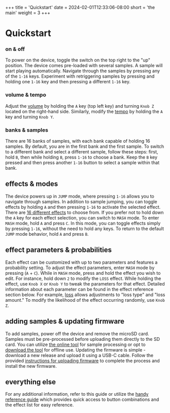 +++
title = 'Quickstart'
date = 2024-02-01T12:33:06-08:00
short = 'the main'
weight = 3
+++

# Quickstart

### on & off

To power on the device, toggle the switch on the top right to the "up" position. The device comes pre-loaded with several samples. A sample will start playing automatically. Navigate through the samples by pressing any of the `1-16` keys. Experiment with retriggering samples by pressing and holding one `1-16` key and then pressing a different `1-16` key.

### volume & tempo

Adjust the [volume](#volume) by holding the `A` key (top left key) and turning `Knob Z` located on the right-hand side. Similarly, modify the [tempo](#tempo) by holding the `A` key and turning `Knob Y`.

### banks & samples

There are 16 banks of samples, with each bank capable of holding 16 samples. By default, you are in the first bank and the first sample. To switch to a different bank and select a different sample, follow these steps: first, hold `B`, then while holding `B`, press `1-16` to choose a bank. Keep the `B` key pressed and then press another `1-16` button to select a sample within that bank.

## effects & modes

The device powers up in `JUMP` mode, where pressing `1-16` allows you to navigate through samples. In addition to sample jumping, you can toggle effects by holding `A` and then pressing `1-16` to activate the selected effect. There are [16 different effects](#effect-list) to choose from. If you prefer not to hold down the `A` key for each effect selection, you can switch to `MASH` mode. To enter `MASH` mode, hold `A` and press `C`. In this mode, you can toggle effects simply by pressing `1-16`, without the need to hold any keys. To return to the default `JUMP` mode behavior, hold `A` and press `B`.

## effect parameters & probabilities

Each effect can be customized with up to two parameters and features a probability setting. To adjust the effect parameters, enter `MASH` mode by pressing (`A` + `C`). While in `MASH` mode, press and hold the effect you wish to edit. For instance, hold down `2` to modify the `LOSS` effect. While holding the effect, use `Knob X` or `Knob Y` to tweak the parameters for that effect. Detailed information about each parameter can be found in the effect reference section below. For example, [loss](#loss) allows adjustments to "loss type" and "loss amount." To modify the likelihood of the effect occurring randomly, use `Knob Z`.


## adding samples & updating firmware

To add samples, power off the device and remove the microSD card. Samples must be pre-processed before uploading them directly to the SD card. You can utilize [the online tool](/tool) for sample processing or opt to [download the tool](#uploading-samples) for offline use. Updating the firmware is simple - download a new release and upload it using a USB-C cable. Follow the provided [instructions for uploading firmware](#uploading-firmware) to complete the process and install the new firmware.

## everything else

For any additional information, refer to this guide or utilize the [handy reference guide](#reference) which provides quick access to button combinations and the effect list for easy reference.